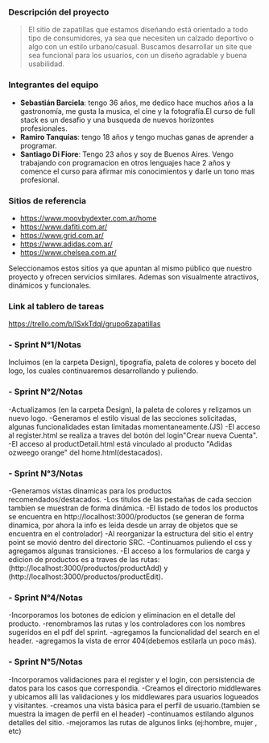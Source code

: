 ### **Descripción del proyecto** 
>El sitio de zapatillas que estamos diseñando está orientado a todo tipo de consumidores, ya sea que necesiten un calzado deportivo o algo con un estilo urbano/casual.
Buscamos desarrollar un site que sea funcional para los usuarios, con un diseño agradable y buena usabilidad.

### **Integrantes del equipo** 

- **Sebastián Barciela**: tengo 36 años, me dedico hace muchos años a la gastronomía, me gusta la musica, el cine y la fotografía.El curso de full stack es un desafio y una busqueda de nuevos horizontes profesionales.
- **Ramiro Tanquias**: tengo 18 años y tengo muchas ganas de aprender a programar.
- **Santiago Di Fiore**: Tengo 23 años y soy de Buenos Aires. Vengo trabajando con programacion en otros lenguajes hace 2 años y comence el curso para afirmar mis conocimientos y darle un tono mas profesional. 

### **Sitios de referencia**

- https://www.moovbydexter.com.ar/home
- https://www.dafiti.com.ar/
- https://www.grid.com.ar/
- https://www.adidas.com.ar/
- https://www.chelsea.com.ar/

Seleccionamos estos sitios ya que apuntan al mismo público que nuestro proyecto y ofrecen servicios similares. Ademas son visualmente atractivos, dinámicos y funcionales.

### **Link al tablero de tareas**
https://trello.com/b/lSxkTdql/grupo6zapatillas

### **- Sprint N°1/Notas**
Incluimos (en la carpeta Design), tipografía, paleta de colores y boceto del logo, los cuales continuaremos desarrollando y puliendo.

### **- Sprint N°2/Notas**
-Actualizamos (en la carpeta Design), la paleta de colores y relizamos un nuevo logo. 
-Generamos el estilo visual de las secciones solicitadas, algunas funcionalidades estan limitadas momentaneamente.(JS)
-El acceso al register.html se realiza a traves del botón del login"Crear nueva Cuenta".
-El acceso al productDetail.html está vinculado al producto "Adidas ozweego orange" del home.html(destacados).

### **- Sprint N°3/Notas**
-Generamos vistas dinamicas para los productos recomendados/destacados.
-Los titulos de las pestañas de cada seccion tambien se muestran de forma dinámica.
-El listado de todos los productos se encuentra en http://localhost:3000/productos (se generan de forma dinamica, por ahora la info es leida desde un array de objetos que se encuentra en el controlador)
-Al reorganizar la estructura del sitio el entry point se movió dentro del directorio SRC.
-Continuamos puliendo el css y agregamos algunas transiciones.
-El acceso a los formularios de carga y edicion de productos es a traves de las rutas:(http://localhost:3000/productos/productAdd) y
(http://localhost:3000/productos/productEdit).

### **- Sprint N°4/Notas**
-Incorporamos los botones de edicion y eliminacion en el detalle del producto.
-renombramos las rutas y los controladores con los nombres sugeridos en el pdf del sprint.
-agregamos la funcionalidad del search en el header.
-agregamos la vista de error 404(debemos estilarla un poco más).

### **- Sprint N°5/Notas**
-Incorporamos validaciones para el register y el login, con persistencia de datos para los casos que correspondia.
-Creamos el directorio middlewares y ubicamos alli las validaciones y los middlewares para usuarios logueados y visitantes.
-creamos una vista básica para el perfil de usuario.(tambien se muestra la imagen de perfil en el header)
-continuamos estilando algunos detalles del sitio. 
-mejoramos las rutas de algunos links (ej:hombre, mujer , etc)
